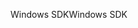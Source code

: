 <span data-ttu-id="c91e1-101">Windows SDK</span><span class="sxs-lookup"><span data-stu-id="c91e1-101">Windows SDK</span></span>